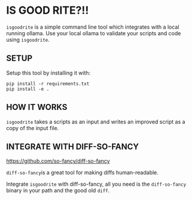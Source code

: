 # IS GOOD RITE?!!

`isgoodrite` is a simple command line tool which integrates with a local running ollama.
Use your local ollama to validate your scripts and code using `isgoodrite`.


## SETUP

Setup this tool by installing it with:

    pip install -r requirements.txt
    pip install -e .


## HOW IT WORKS

`isgoodrite` takes a scripts as an input and writes an improved script as a copy of the input file.

## INTEGRATE WITH DIFF-SO-FANCY

https://github.com/so-fancy/diff-so-fancy

`diff-so-fancy`is a great tool for making diffs human-readable. 

Integrate `isgoodrite` with diff-so-fancy, all you need is the `diff-so-fancy` binary in your path and the good old `diff`.  


